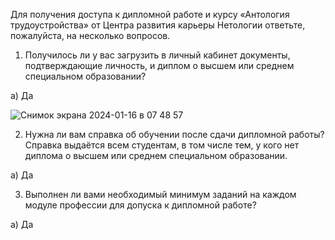 Для получения доступа к дипломной работе и курсу «Антология трудоустройства» от Центра развития карьеры Нетологии ответьте, пожалуйста, на несколько вопросов.   

1. Получилось ли у вас загрузить в личный кабинет документы, подтверждающие личность, и диплом о высшем или среднем специальном образовании?   

а) Да   

![Снимок экрана 2024-01-16 в 07 48 57](https://github.com/tomaevmax/devops-netology/assets/32243921/056b853b-0eec-4b11-be5b-7a23d3c1640e)   

2. Нужна ли вам справка об обучении после сдачи дипломной работы? Справка выдаётся всем студентам, в том числе тем, у кого нет диплома о высшем или среднем специальном образовании.   

а) Да

3. Выполнен ли вами необходимый минимум заданий на каждом модуле профессии для допуска к дипломной работе?

а) Да
